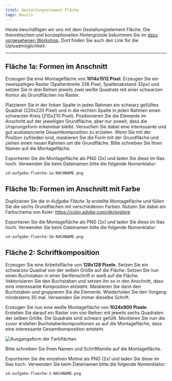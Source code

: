 ```yaml
---
titel: Gestaltungselement Fläche
tags: Basics
---
```


Heute beschäftigen wir uns mit dem Gestaltungselement Fläche. Die theoretischen und konzeptionellen Hintergründe bekommen Sie im [dazu vorgesehenen Workshop](/mi-bachelor-screendesign/lehrveranstaltungen/030-workshop-flaeche-form/). Dort finden Sie auch den Link für die Uploadmöglichkeit.

---

## Fläche 1a: Formen im Anschnitt

Erzeugen Sie eine Montagefläche von **1014x1512 Pixel**. Erzeugen Sie ein zweispaltiges Raster (Spaltenbreite 336 Pixel, Spaltenabstand 32px) und setzen Sie in drei Reihen jeweils zwei weiße Quadrate mit einer schwarzen Kontur als Grundflächen ins Raster.

Platzieren Sie in der linken Spalte in jeden Rahmen ein schwarz gefülltes Quadrat (220x220 Pixel) und in die rechten Spalte in jeden Rahmen einen schwarzen Kreis (210x210 Pixel). Positionieren Sie die Elemente im Anschnitt auf der jeweiligen Grundfläche, aber nur soweit, dass die Ursprungsform erkennbar bleibt. Versuchen Sie dabei eine interessante und gut ausbalancierte Gesamtkomposition zu erzielen. Wenn Sie mit der Position zufrieden sind, maskieren Sie die Form mit der Grundfläche und ziehen einen neuen Rahmen um die Grundfläche. Bitte schreiben Sie Ihren Namen auf die Montagefläche.

Exportieren Sie die Montagefläche als PNG (2x) und laden Sie diese im Ilias hoch. Verwenden Sie beim Dateinamen bitte die folgende Nomenklatur:

`sd-aufgabe-flaeche-1a-NACHNAME.png`

## Fläche 1b: Formen im Anschnitt mit Farbe

Duplizieren Sie die in _Aufgabe Fläche 1a_ erstellte Montagefläche und füllen Sie die sechs Grundflächen mit verschiedenen Farben. Nutzen Sie dabei ein Farbschema von Kuler: https://color.adobe.com/de/explore

Exportieren Sie die Montagefläche als PNG (2x) und laden Sie diese im Ilias hoch. Verwenden Sie beim Dateinamen bitte die folgende Nomenklatur:

`sd-aufgabe-flaeche-1b-NACHNAME.png`

## Fläche 2: Schriftkomposition

Erzeugen Sie eine Arbeitsfläche von **128x128 Pixeln**. Setzen Sie ein schwarzes Quadrat von der selben Größe auf die Fläche. Setzen Sie nun einen Buchstaben in einer Serifenschrift in weiß auf die Fläche. Vektorisieren Sie den Buchstaben und setzen ihn so in den Anschnitt, dass eine interessante Komposition entsteht. Maskieren Sie dann den Buchstaben und gruppieren Sie die Elemente. Wiederholen Sie den Vorgang mindestens 30 mal. Verwenden Sie immer dieselbe Schrift.

Erzeugen Sie nun eine weiße Montagefläche von **1024x900 Pixeln**. Erstellen Sie darauf ein Raster von vier Reihen mit jeweils sechs Quadraten der selben Größe. Die Quadrate sind schwarz gefüllt. Montieren Sie nun die zuvor erstellen Buchstabenkompositionen so auf die Montagefläche, dass eine interessante Gesamtkomposition entsteht.

![Ausgangsform der Farbflächen](../images/flaeche-6x4-128x128px.png)

<!-- ![Ausgangsform der Farbflächen](../images/flaeche-5x5-100x100px.png) -->

Bitte schreiben Sie Ihren Namen und Schriftfamilie auf die Montagefläche.

Exportieren Sie die einzelnen Motive als PNG (2x) und laden Sie diese im Ilias hoch. Verwenden Sie beim Dateinamen bitte die folgende Nomenklatur:

`sd-aufgabe-flaeche-2-NACHNAME.png`
